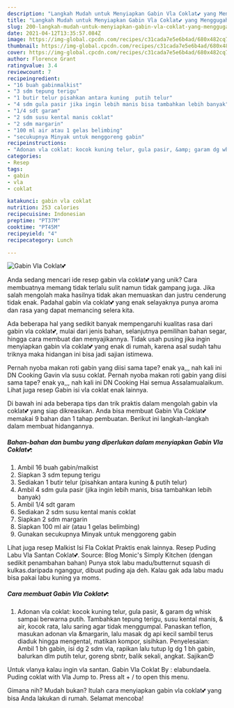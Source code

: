 ```yaml
---
description: "Langkah Mudah untuk Menyiapkan Gabin Vla Coklat💕 yang Menggugah Selera"
title: "Langkah Mudah untuk Menyiapkan Gabin Vla Coklat💕 yang Menggugah Selera"
slug: 200-langkah-mudah-untuk-menyiapkan-gabin-vla-coklat-yang-menggugah-selera
date: 2021-04-12T13:35:57.084Z
image: https://img-global.cpcdn.com/recipes/c31cada7e5e6b4ad/680x482cq70/gabin-vla-coklat-foto-resep-utama.jpg
thumbnail: https://img-global.cpcdn.com/recipes/c31cada7e5e6b4ad/680x482cq70/gabin-vla-coklat-foto-resep-utama.jpg
cover: https://img-global.cpcdn.com/recipes/c31cada7e5e6b4ad/680x482cq70/gabin-vla-coklat-foto-resep-utama.jpg
author: Florence Grant
ratingvalue: 3.4
reviewcount: 7
recipeingredient:
- "16 buah gabinmalkist"
- "3 sdm tepung terigu"
- "1 butir telur pisahkan antara kuning  putih telur"
- "4 sdm gula pasir jika ingin lebih manis bisa tambahkan lebih banyak"
- "1/4 sdt garam"
- "2 sdm susu kental manis coklat"
- "2 sdm margarin"
- "100 ml air atau 1 gelas belimbing"
- "secukupnya Minyak untuk menggoreng gabin"
recipeinstructions:
- "Adonan vla coklat: kocok kuning telur, gula pasir, &amp; garam dg whisk sampai berwarna putih. Tambahkan tepung terigu, susu kental manis, &amp; air, kocok rata, lalu saring agar tidak menggumpal. Panaskan teflon, masukan adonan vla &amp;margarin, lalu masak dg api kecil sambil terus diaduk hingga mengental, matikan kompor, sisihkan. Penyelesaian: Ambil 1 bh gabin, isi dg 2 sdm vla, rapikan lalu tutup lg dg 1 bh gabin, balurkan dlm putih telur, goreng sbntr, balik sekali, angkat. Sajikan😍"
categories:
- Resep
tags:
- gabin
- vla
- coklat

katakunci: gabin vla coklat 
nutrition: 253 calories
recipecuisine: Indonesian
preptime: "PT37M"
cooktime: "PT45M"
recipeyield: "4"
recipecategory: Lunch

---
```



![Gabin Vla Coklat💕](https://img-global.cpcdn.com/recipes/c31cada7e5e6b4ad/680x482cq70/gabin-vla-coklat-foto-resep-utama.jpg)

Anda sedang mencari ide resep gabin vla coklat💕 yang unik? Cara membuatnya memang tidak terlalu sulit namun tidak gampang juga. Jika salah mengolah maka hasilnya tidak akan memuaskan dan justru cenderung tidak enak. Padahal gabin vla coklat💕 yang enak selayaknya punya aroma dan rasa yang dapat memancing selera kita.

Ada beberapa hal yang sedikit banyak mempengaruhi kualitas rasa dari gabin vla coklat💕, mulai dari jenis bahan, selanjutnya pemilihan bahan segar, hingga cara membuat dan menyajikannya. Tidak usah pusing jika ingin menyiapkan gabin vla coklat💕 yang enak di rumah, karena asal sudah tahu triknya maka hidangan ini bisa jadi sajian istimewa.

Pernah nyoba makan roti gabin yang diisi sama tape? enak ya,,, nah kali ini DN Cooking Gavin vla susu coklat. Pernah nyoba makan roti gabin yang diisi sama tape? enak ya,,, nah kali ini DN Cooking Hai semua Assalamualaikum. Lihat juga resep Gabin isi vla coklat enak lainnya.


Di bawah ini ada beberapa tips dan trik praktis dalam mengolah gabin vla coklat💕 yang siap dikreasikan. Anda bisa membuat Gabin Vla Coklat💕 memakai 9 bahan dan 1 tahap pembuatan. Berikut ini langkah-langkah dalam membuat hidangannya.

<!--inarticleads1-->

##### Bahan-bahan dan bumbu yang diperlukan dalam menyiapkan Gabin Vla Coklat💕:

1. Ambil 16 buah gabin/malkist
1. Siapkan 3 sdm tepung terigu
1. Sediakan 1 butir telur (pisahkan antara kuning &amp; putih telur)
1. Ambil 4 sdm gula pasir (jika ingin lebih manis, bisa tambahkan lebih banyak)
1. Ambil 1/4 sdt garam
1. Sediakan 2 sdm susu kental manis coklat
1. Siapkan 2 sdm margarin
1. Siapkan 100 ml air (atau 1 gelas belimbing)
1. Gunakan secukupnya Minyak untuk menggoreng gabin


Lihat juga resep Malkist Isi Fla Coklat Praktis enak lainnya. Resep Puding Labu Vla Santan Coklat💕. Source: Blog Monic&#39;s Simply Kitchen (dengan sedikit penambahan bahan) Punya stok labu madu/butternut squash di kulkas.daripada nganggur, dibuat puding aja deh. Kalau gak ada labu madu bisa pakai labu kuning ya moms. 

<!--inarticleads2-->

##### Cara membuat Gabin Vla Coklat💕:

1. Adonan vla coklat: kocok kuning telur, gula pasir, &amp; garam dg whisk sampai berwarna putih. Tambahkan tepung terigu, susu kental manis, &amp; air, kocok rata, lalu saring agar tidak menggumpal. Panaskan teflon, masukan adonan vla &amp;margarin, lalu masak dg api kecil sambil terus diaduk hingga mengental, matikan kompor, sisihkan. Penyelesaian: Ambil 1 bh gabin, isi dg 2 sdm vla, rapikan lalu tutup lg dg 1 bh gabin, balurkan dlm putih telur, goreng sbntr, balik sekali, angkat. Sajikan😍


Untuk vlanya kalau ingin vla santan. Gabin Vla Coklat By : elabundaela. Puding coklat with Vla Jump to. Press alt + / to open this menu. 

Gimana nih? Mudah bukan? Itulah cara menyiapkan gabin vla coklat💕 yang bisa Anda lakukan di rumah. Selamat mencoba!
